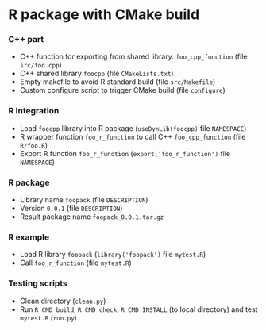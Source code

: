 # R package with CMake build

### C++ part

- C++ function for exporting from shared library: `foo_cpp_function` (file `src/foo.cpp`)
- C++ shared library `foocpp` (file `CMakeLists.txt`)
- Empty makefile to avoid R standard build (file `src/Makefile`)
- Custom configure script to trigger CMake build (file `configure`)

### R Integration

 - Load `foocpp` library into R package (`useDynLib(foocpp)` file `NAMESPACE`)
 - R wrapper function `foo_r_function` to call C++ `foo_cpp_function` (file `R/foo.R`)
 - Export R function `foo_r_function` (`export('foo_r_function')` file `NAMESPACE`)

### R package
 - Library name `foopack` (file `DESCRIPTION`)
 - Version `0.0.1` (file `DESCRIPTION`)
 - Result package name `foopack_0.0.1.tar.gz`

### R example
 - Load R library `foopack` (`library('foopack')` file `mytest.R`)
 - Call `foo_r_function` (file `mytest.R`)

### Testing scripts
 - Clean directory (`clean.py`)
 - Run `R CMD build`, `R CMD check`, `R CMD INSTALL` (to local directory) and test `mytest.R` (`run.py`)
